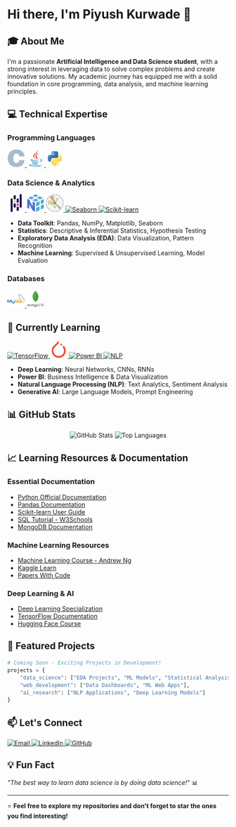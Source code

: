 # Hi there, I'm Piyush Kurwade 👋

## 🎓 About Me
I'm a passionate **Artificial Intelligence and Data Science student**, with a strong interest in leveraging data to solve complex problems and create innovative solutions. My academic journey has equipped me with a solid foundation in core programming, data analysis, and machine learning principles.

## 💻 Technical Expertise

### Programming Languages
<p align="left">
  <a href="https://www.learn-c.org/" target="_blank">
    <img src="https://raw.githubusercontent.com/devicons/devicon/master/icons/c/c-original.svg" alt="C" width="40" height="40"/>
  </a>
  <a href="https://docs.oracle.com/en/java/" target="_blank">
    <img src="https://raw.githubusercontent.com/devicons/devicon/master/icons/java/java-original.svg" alt="Java" width="40" height="40"/>
  </a>
  <a href="https://docs.python.org/3/" target="_blank">
    <img src="https://raw.githubusercontent.com/devicons/devicon/master/icons/python/python-original.svg" alt="Python" width="40" height="40"/>
  </a>
</p>

### Data Science & Analytics
<p align="left">
  <a href="https://pandas.pydata.org/" target="_blank">
    <img src="https://raw.githubusercontent.com/devicons/devicon/master/icons/pandas/pandas-original.svg" alt="Pandas" width="40" height="40"/>
  </a>
  <a href="https://numpy.org/" target="_blank">
    <img src="https://raw.githubusercontent.com/devicons/devicon/master/icons/numpy/numpy-original.svg" alt="NumPy" width="40" height="40"/>
  </a>
  <a href="https://matplotlib.org/" target="_blank">
    <img src="https://raw.githubusercontent.com/devicons/devicon/master/icons/matplotlib/matplotlib-original.svg" alt="Matplotlib" width="40" height="40"/>
  </a>
  <a href="https://seaborn.pydata.org/" target="_blank">
    <img src="https://seaborn.pydata.org/_images/logo-mark-lightbg.svg" alt="Seaborn" width="40" height="40"/>
  </a>
  <a href="https://scikit-learn.org/" target="_blank">
    <img src="https://upload.wikimedia.org/wikipedia/commons/0/05/Scikit_learn_logo_small.svg" alt="Scikit-learn" width="40" height="40"/>
  </a>
</p>

- **Data Toolkit**: Pandas, NumPy, Matplotlib, Seaborn
- **Statistics**: Descriptive & Inferential Statistics, Hypothesis Testing
- **Exploratory Data Analysis (EDA)**: Data Visualization, Pattern Recognition
- **Machine Learning**: Supervised & Unsupervised Learning, Model Evaluation

### Databases
<p align="left">
  <a href="https://www.mysql.com/" target="_blank">
    <img src="https://raw.githubusercontent.com/devicons/devicon/master/icons/mysql/mysql-original-wordmark.svg" alt="MySQL" width="40" height="40"/>
  </a>
  <a href="https://www.mongodb.com/" target="_blank">
    <img src="https://raw.githubusercontent.com/devicons/devicon/master/icons/mongodb/mongodb-original-wordmark.svg" alt="MongoDB" width="40" height="40"/>
  </a>
</p>

## 🌱 Currently Learning

<p align="left">
  <a href="https://www.tensorflow.org/" target="_blank">
    <img src="https://www.tensorflow.org/images/tf_logo_social.png" alt="TensorFlow" width="40" height="40"/>
  </a>
  <a href="https://pytorch.org/" target="_blank">
    <img src="https://raw.githubusercontent.com/devicons/devicon/master/icons/pytorch/pytorch-original.svg" alt="PyTorch" width="40" height="40"/>
  </a>
  <a href="https://powerbi.microsoft.com/" target="_blank">
    <img src="https://raw.githubusercontent.com/microsoft/PowerBI-Icons/main/SVG/Power-BI.svg" alt="Power BI" width="40" height="40"/>
  </a>
  <a href="https://huggingface.co/" target="_blank">
    <img src="https://huggingface.co/front/assets/huggingface_logo-noborder.svg" alt="NLP" width="40" height="40"/>
  </a>
</p>

- **Deep Learning**: Neural Networks, CNNs, RNNs
- **Power BI**: Business Intelligence & Data Visualization
- **Natural Language Processing (NLP)**: Text Analytics, Sentiment Analysis
- **Generative AI**: Large Language Models, Prompt Engineering

## 📊 GitHub Stats

<div align="center">
  <img src="https://github-readme-stats.vercel.app/api?username=PixelatedPiyush&show_icons=true&theme=radical" alt="GitHub Stats" />
  <img src="https://github-readme-stats.vercel.app/api/top-langs/?username=PixelatedPiyush&layout=compact&theme=radical" alt="Top Languages" />
</div>

## 📈 Learning Resources & Documentation

### Essential Documentation
- [Python Official Documentation](https://docs.python.org/3/)
- [Pandas Documentation](https://pandas.pydata.org/docs/)
- [Scikit-learn User Guide](https://scikit-learn.org/stable/user_guide.html)
- [SQL Tutorial - W3Schools](https://www.w3schools.com/sql/)
- [MongoDB Documentation](https://docs.mongodb.com/)

### Machine Learning Resources
- [Machine Learning Course - Andrew Ng](https://www.coursera.org/learn/machine-learning)
- [Kaggle Learn](https://www.kaggle.com/learn)
- [Papers With Code](https://paperswithcode.com/)

### Deep Learning & AI
- [Deep Learning Specialization](https://www.coursera.org/specializations/deep-learning)
- [TensorFlow Documentation](https://www.tensorflow.org/learn)
- [Hugging Face Course](https://huggingface.co/course/chapter1/1)

## 🚀 Featured Projects

```python
# Coming Soon - Exciting Projects in Development!
projects = {
    "data_science": ["EDA Projects", "ML Models", "Statistical Analysis"],
    "web_development": ["Data Dashboards", "ML Web Apps"],
    "ai_research": ["NLP Applications", "Deep Learning Models"]
}
```

## 📫 Let's Connect

<p align="left">
  <a href="mailto:piyushkurwade111@gmail.com">
    <img src="https://img.shields.io/badge/Email-D14836?style=for-the-badge&logo=gmail&logoColor=white" alt="Email"/>
  </a>
  <a href="https://www.linkedin.com/in/piyushkurwade">
    <img src="https://img.shields.io/badge/LinkedIn-0077B5?style=for-the-badge&logo=linkedin&logoColor=white" alt="LinkedIn"/>
  </a>
  <a href="https://github.com/PixelatedPiyush">
    <img src="https://img.shields.io/badge/GitHub-100000?style=for-the-badge&logo=github&logoColor=white" alt="GitHub"/>
  </a>
</p>

## 💡 Fun Fact
*"The best way to learn data science is by doing data science!"* 📊

---

⭐ **Feel free to explore my repositories and don't forget to star the ones you find interesting!**
